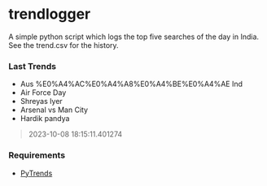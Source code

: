 # trendlogger
A simple python script which logs the top five searches of the day in India.<br>See the trend.csv for the history.<br>

<!-- Last Trends -->
### Last Trends
* Aus %E0%A4%AC%E0%A4%A8%E0%A4%BE%E0%A4%AE Ind
* Air Force Day
* Shreyas Iyer
* Arsenal vs Man City
* Hardik pandya
> 2023-10-08 18:15:11.401274

<!-- Requirements -->
### Requirements
* [PyTrends](https://github.com/dreyco676/pytrends)
